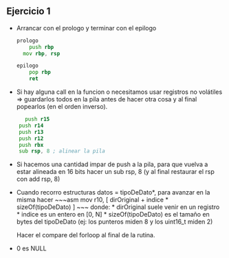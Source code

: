 ## Ejercicio 1

* Arrancar con el prologo y terminar con el epilogo
  ~~~asm
  prologo
      push rbp
	mov rbp, rsp

  epilogo
      pop rbp
      ret
  ~~~

* Si hay alguna call en la funcion o necesitamos usar registros no volátiles => guardarlos todos en la pila antes de hacer otra cosa
  y al final popearlos (en el orden inverso).
~~~asm
      push r15
	push r14
	push r13
	push r12
	push rbx 
	sub rsp, 8 ; alinear la pila
~~~

* Si hacemos una cantidad impar de push a la pila, para que vuelva a estar alineada en 16 bits hacer un sub rsp, 8 (y al final restaurar el rsp con add rsp, 8)

* Cuando recorro estructuras datos = tipoDeDato*, para avanzar en la misma hacer
      ~~~asm
      mov r10, [ dirOriginal + indice * sizeOf(tipoDeDato) ]
      ~~~
      donde:
      * dirOriginal suele venir en un registro
      * indice es un entero en [0, N]
      * sizeOf(tipoDeDato) es el tamaño en bytes del tipoDeDato (ej: los punteros miden 8 y los uint16_t miden 2)
   
   Hacer el compare del forloop al final de la rutina.

* 0 es NULL
